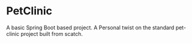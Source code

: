 # PetClinic
A basic Spring Boot based project. A Personal twist on the standard pet-clinic project built from scatch.
